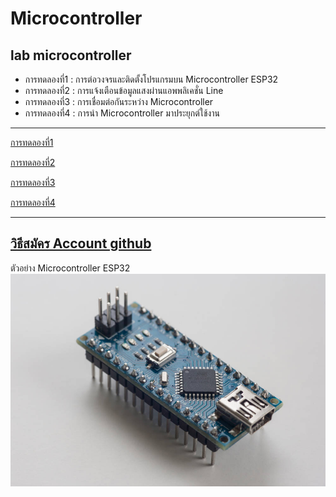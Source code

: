 # Microcontroller 
## lab microcontroller

- การทดลองที่1 : การต่อวงจรและติดตั้งโปรแกรมบน Microcontroller ESP32 
- การทดลองที่2 : การแจ้งเตือนข้อมูลแสงผ่านแอพพลิเคชั่น Line
- การทดลองที่3 : การเชื่อมต่อกันระหว่าง Microcontroller
- การทดลองที่4 : การนำ Microcontroller มาประยุกต์ใช้งาน 

------------------------

[การทดลองที่1](https://drive.google.com/file/d/1es4sV9_75VWAjasBRWTHdAw4mGGHYH2z/view?usp=sharing)

[การทดลองที่2](https://drive.google.com/file/d/1V9fCfT6f_Ae0apjK-0tfSKdPouWtZ79C/view?usp=sharing)

[การทดลองที่3](https://drive.google.com/file/d/1O0miDmbNtajx1Vu5rkiibomT5SAGajBU/view?usp=sharing)

[การทดลองที่4](https://drive.google.com/file/d/1PwChW9pFs9--t7L2T7hrL4gG-1glrOAu/view?usp=sharing)

------------------------

[วิธีสมัคร Account github](https://www.youtube.com/watch?v=60Hl0eirJIk&feature=youtu.be)
-------------------------

ตัวอย่าง Microcontroller ESP32
![Microcontroller](https://github.com/Pinaphirat/labmicro/blob/master/microprocessor.jpg)

